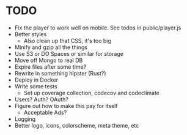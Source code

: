 # TODO

* Fix the player to work well on mobile. See todos in public/player.js
* Better styles
  * Also clean up that CSS, it's too big
* Minify and gzip all the things
* Use S3 or DO Spaces or similar for storage
* Move off Mongo to real DB
* Expire files after some time?
* Rewrite in something hipster (Rust?)
* Deploy in Docker
* Write some tests
  * Set up coverage collection, codecov and codeclimate
* Users? Auth? OAuth?
* Figure out how to make this pay for itself
  * Acceptable Ads?
* Logging
* Better logo, icons, colorscheme, meta theme, etc
